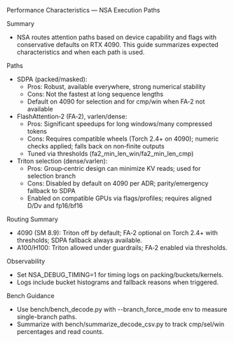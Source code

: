 Performance Characteristics — NSA Execution Paths

Summary
- NSA routes attention paths based on device capability and flags with conservative defaults on RTX 4090. This guide summarizes expected characteristics and when each path is used.

Paths
- SDPA (packed/masked):
  - Pros: Robust, available everywhere, strong numerical stability
  - Cons: Not the fastest at long sequence lengths
  - Default on 4090 for selection and for cmp/win when FA‑2 not available
- FlashAttention‑2 (FA‑2), varlen/dense:
  - Pros: Significant speedups for long windows/many compressed tokens
  - Cons: Requires compatible wheels (Torch 2.4+ on 4090); numeric checks applied; falls back on non‑finite outputs
  - Tuned via thresholds (fa2_min_len_win/fa2_min_len_cmp)
- Triton selection (dense/varlen):
  - Pros: Group‑centric design can minimize KV reads; used for selection branch
  - Cons: Disabled by default on 4090 per ADR; parity/emergency fallback to SDPA
  - Enabled on compatible GPUs via flags/profiles; requires aligned D/Dv and fp16/bf16

Routing Summary
- 4090 (SM 8.9): Triton off by default; FA‑2 optional on Torch 2.4+ with thresholds; SDPA fallback always available.
- A100/H100: Triton allowed under guardrails; FA‑2 enabled via thresholds.

Observability
- Set NSA_DEBUG_TIMING=1 for timing logs on packing/buckets/kernels.
- Logs include bucket histograms and fallback reasons when triggered.

Bench Guidance
- Use bench/bench_decode.py with --branch_force_mode env to measure single-branch paths.
- Summarize with bench/summarize_decode_csv.py to track cmp/sel/win percentages and read counts.

